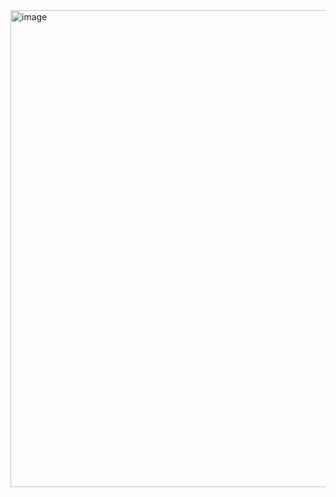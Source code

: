 <img width="762" height="763" alt="image" src="https://github.com/user-attachments/assets/b24295d1-1f5e-4d59-8921-87e5750a7555" />
